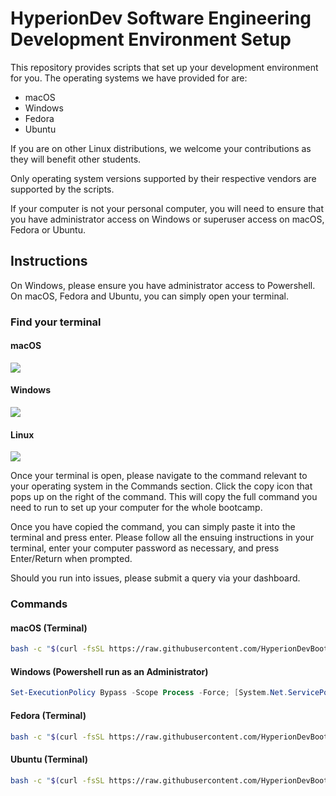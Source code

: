 # HyperionDev Software Engineering Development Environment Setup

This repository provides scripts that set up your development environment for you. 
The operating systems we have provided for are:

* macOS
* Windows
* Fedora
* Ubuntu

If you are on other Linux distributions, we welcome your contributions as they will benefit other students.

Only operating system versions supported by their
respective vendors are supported by the scripts.

If your computer is not your personal computer,
you will need to ensure that you have administrator
access on Windows or superuser access on macOS, Fedora
or Ubuntu.

## Instructions

On Windows, please ensure you have administrator access to Powershell. On macOS, Fedora and Ubuntu, you can simply
open your terminal.

### Find your terminal
#### macOS
![](https://github.com/HyperionDevBootcamps/HyperionDev-Software-Engineering-Development-Environment-Setup-master/blob/master/mac_terminal.gif)

#### Windows
![](https://github.com/HyperionDevBootcamps/HyperionDev-Software-Engineering-Development-Environment-Setup-master/blob/master/windows_admin_powershell.gif)

#### Linux
![](https://github.com/HyperionDevBootcamps/HyperionDev-Software-Engineering-Development-Environment-Setup-master/blob/master/linux_terminal.gif)

Once your terminal is open, please navigate to the command relevant to your operating system in the Commands section. Click the copy icon that pops up on the right of the command. This will copy the full command you need to run to set up your computer for the whole bootcamp.

Once you have copied the command, you can simply paste it into the terminal and press enter. Please follow all the
ensuing instructions in your terminal, enter your computer password as necessary, and press Enter/Return when prompted.

Should you run into issues, please submit a query via your dashboard.

### Commands

#### macOS (Terminal)

```.sh
bash -c "$(curl -fsSL https://raw.githubusercontent.com/HyperionDevBootcamps/HyperionDev-Software-Engineering-Development-Environment-Setup-master/master/macos_se.sh)"
```

#### Windows (Powershell run as an Administrator)

```.ps1
Set-ExecutionPolicy Bypass -Scope Process -Force; [System.Net.ServicePointManager]::SecurityProtocol = [System.Net.ServicePointManager]::SecurityProtocol -bor 3072; Invoke-Expression (Invoke-WebRequest -URI "https://raw.githubusercontent.com/HyperionDevBootcamps/HyperionDev-Software-Engineering-Development-Environment-Setup-master/master/windows_se.ps1" -UseBasicParsing).Content
```

#### Fedora (Terminal)

```.sh
bash -c "$(curl -fsSL https://raw.githubusercontent.com/HyperionDevBootcamps/HyperionDev-Software-Engineering-Development-Environment-Setup-master/master/fedora_se.sh)"
```

#### Ubuntu (Terminal)

```.sh
bash -c "$(curl -fsSL https://raw.githubusercontent.com/HyperionDevBootcamps/HyperionDev-Software-Engineering-Development-Environment-Setup-master/master/ubuntu_se.sh)"
```
